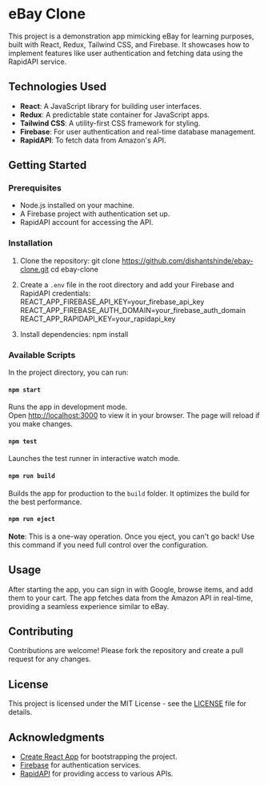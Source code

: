 # eBay Clone

This project is a demonstration app mimicking eBay for learning purposes, built with React, Redux, Tailwind CSS, and Firebase. It showcases how to implement features like user authentication and fetching data using the RapidAPI service.

## Technologies Used

- **React**: A JavaScript library for building user interfaces.
- **Redux**: A predictable state container for JavaScript apps.
- **Tailwind CSS**: A utility-first CSS framework for styling.
- **Firebase**: For user authentication and real-time database management.
- **RapidAPI**: To fetch data from Amazon's API.

## Getting Started

### Prerequisites

- Node.js installed on your machine.
- A Firebase project with authentication set up.
- RapidAPI account for accessing the API.

### Installation

1. Clone the repository:
   git clone https://github.com/dishantshinde/ebay-clone.git cd ebay-clone

2. Create a `.env` file in the root directory and add your Firebase and RapidAPI credentials:
   REACT_APP_FIREBASE_API_KEY=your_firebase_api_key REACT_APP_FIREBASE_AUTH_DOMAIN=your_firebase_auth_domain REACT_APP_RAPIDAPI_KEY=your_rapidapi_key

3. Install dependencies:
   npm install

### Available Scripts

In the project directory, you can run:

#### `npm start`

Runs the app in development mode.  
Open [http://localhost:3000](http://localhost:3000) to view it in your browser. The page will reload if you make changes.

#### `npm test`

Launches the test runner in interactive watch mode.

#### `npm run build`

Builds the app for production to the `build` folder. It optimizes the build for the best performance.

#### `npm run eject`

**Note**: This is a one-way operation. Once you eject, you can't go back! Use this command if you need full control over the configuration.

## Usage

After starting the app, you can sign in with Google, browse items, and add them to your cart. The app fetches data from the Amazon API in real-time, providing a seamless experience similar to eBay.

## Contributing

Contributions are welcome! Please fork the repository and create a pull request for any changes.

## License

This project is licensed under the MIT License - see the [LICENSE](LICENSE) file for details.

## Acknowledgments

- [Create React App](https://github.com/facebook/create-react-app) for bootstrapping the project.
- [Firebase](https://firebase.google.com/) for authentication services.
- [RapidAPI](https://rapidapi.com/) for providing access to various APIs.
